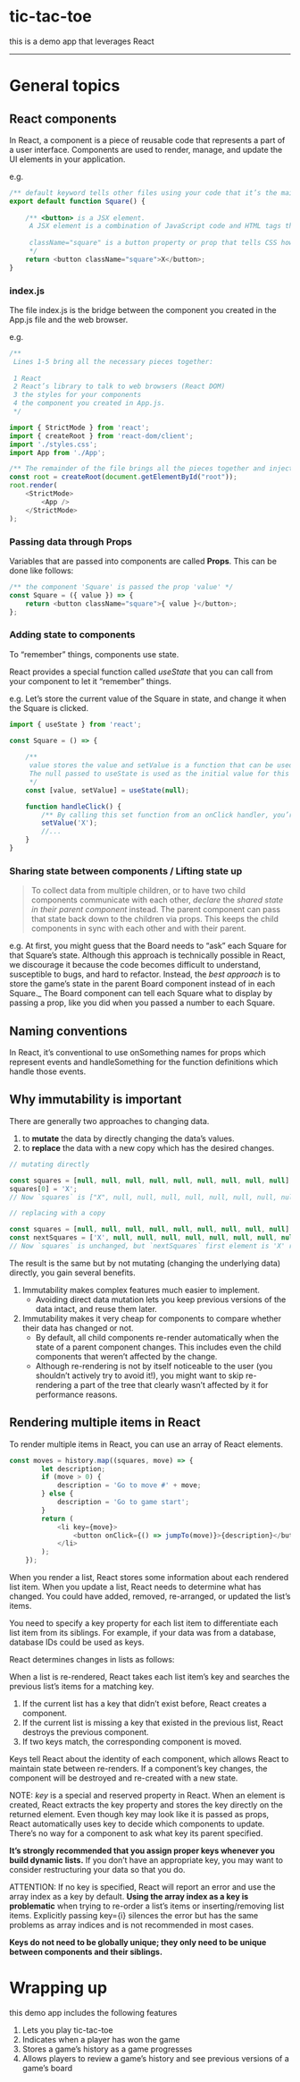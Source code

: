 # tic-tac-toe

this is a demo app that leverages React

----

# General topics

## React components

In React, a component is a piece of reusable code that represents a part of a user interface. Components are used to render, manage, and update the UI elements in your application.

e.g.
```typescript jsx
/** default keyword tells other files using your code that it’s the main function in your file */
export default function Square() {
        
    /** <button> is a JSX element.
     A JSX element is a combination of JavaScript code and HTML tags that describes what you’d like to display.
     
     className="square" is a button property or prop that tells CSS how to style the button
     */
    return <button className="square">X</button>;
}
```

### index.js

The file index.js is the bridge between the component you created in the App.js file and the web browser.

e.g.
```typescript jsx
/**
 Lines 1-5 bring all the necessary pieces together:
     
 1 React
 2 React’s library to talk to web browsers (React DOM)
 3 the styles for your components
 4 the component you created in App.js.
 */

import { StrictMode } from 'react';
import { createRoot } from 'react-dom/client';
import './styles.css';
import App from './App';

/** The remainder of the file brings all the pieces together and injects the final product into index.html in the public folder. */
const root = createRoot(document.getElementById("root"));
root.render(
    <StrictMode>
        <App />
    </StrictMode>
);
```

### Passing data through Props

Variables that are passed into components are called __Props__. This can be done like follows:

```typescript jsx
/** the component 'Square' is passed the prop 'value' */
const Square = ({ value }) => {
    return <button className="square">{ value }</button>;
};
```

### Adding state to components

To “remember” things, components use state.

React provides a special function called _useState_ that you can call from your component to let it “remember” things.

e.g. Let’s store the current value of the Square in state, and change it when the Square is clicked.

```typescript jsx
import { useState } from 'react';

const Square = () => {
    
    /**
     value stores the value and setValue is a function that can be used to change the value. 
     The null passed to useState is used as the initial value for this state variable, so value here starts off equal to null.
     */
    const [value, setValue] = useState(null);

    function handleClick() {
        /** By calling this set function from an onClick handler, you’re telling React to re-render that Square whenever its <button> is clicked */
        setValue('X');
        //...
    }
}
```

### Sharing state between components / Lifting state up

> To collect data from multiple children, or to have two child components communicate with each other, _declare_ the _shared state in their parent component_ instead. 
> The parent component can pass that state back down to the children via props. 
> This keeps the child components in sync with each other and with their parent.

e.g.
At first, you might guess that the Board needs to “ask” each Square for that Square’s state. 
Although this approach is technically possible in React, we discourage it because the code becomes difficult to understand, susceptible to bugs, and hard to refactor.
Instead, the _best approach_ is to store the game’s state in the parent Board component instead of in each Square._ The Board component can tell each Square what to display by passing a prop, like you did when you passed a number to each Square.

## Naming conventions

In React, it’s conventional to use onSomething names for props which represent events and handleSomething for the function definitions which handle those events.

## Why immutability is important 

There are generally two approaches to changing data. 
1. to __mutate__ the data by directly changing the data’s values. 
2. to __replace__ the data with a new copy which has the desired changes.

```typescript
// mutating directly

const squares = [null, null, null, null, null, null, null, null, null];
squares[0] = 'X';
// Now `squares` is ["X", null, null, null, null, null, null, null, null];
```

```typescript
// replacing with a copy

const squares = [null, null, null, null, null, null, null, null, null];
const nextSquares = ['X', null, null, null, null, null, null, null, null];
// Now `squares` is unchanged, but `nextSquares` first element is 'X' rather than `null`
```

The result is the same but by not mutating (changing the underlying data) directly, you gain several benefits.

1. Immutability makes complex features much easier to implement. 
   - Avoiding direct data mutation lets you keep previous versions of the data intact, and reuse them later.
2. Immutability makes it very cheap for components to compare whether their data has changed or not. 
   - By default, all child components re-render automatically when the state of a parent component changes. This includes even the child components that weren’t affected by the change. 
   - Although re-rendering is not by itself noticeable to the user (you shouldn’t actively try to avoid it!), you might want to skip re-rendering a part of the tree that clearly wasn’t affected by it for performance reasons.

## Rendering multiple items in React

To render multiple items in React, you can use an array of React elements.

```typescript jsx
const moves = history.map((squares, move) => {
        let description;
        if (move > 0) {
            description = 'Go to move #' + move;
        } else {
            description = 'Go to game start';
        }
        return (
            <li key={move}>
                <button onClick={() => jumpTo(move)}>{description}</button>
            </li>
        );
    });
```

When you render a list, React stores some information about each rendered list item. 
When you update a list, React needs to determine what has changed. You could have added, removed, re-arranged, or updated the list’s items.

You need to specify a key property for each list item to differentiate each list item from its siblings.
For example, if your data was from a database, database IDs could be used as keys.

React determines changes in lists as follows:

When a list is re-rendered, React takes each list item’s key and searches the previous list’s items for a matching key.

1. If the current list has a key that didn’t exist before, React creates a component. 
2. If the current list is missing a key that existed in the previous list, React destroys the previous component. 
3. If two keys match, the corresponding component is moved.

Keys tell React about the identity of each component, which allows React to maintain state between re-renders. If a component’s key changes, the component will be destroyed and re-created with a new state.

NOTE: _key_ is a special and reserved property in React. When an element is created, React extracts the key property and stores the key directly on the returned element. Even though key may look like it is passed as props, React automatically uses key to decide which components to update. There’s no way for a component to ask what key its parent specified.

__It’s strongly recommended that you assign proper keys whenever you build dynamic lists.__ If you don’t have an appropriate key, you may want to consider restructuring your data so that you do.

ATTENTION: If no key is specified, React will report an error and use the array index as a key by default. __Using the array index as a key is problematic__ when trying to re-order a list’s items or inserting/removing list items. Explicitly passing key={i} silences the error but has the same problems as array indices and is not recommended in most cases.

__Keys do not need to be globally unique; they only need to be unique between components and their siblings.__

# Wrapping up
this demo app includes the following features

1. Lets you play tic-tac-toe
2. Indicates when a player has won the game
3. Stores a game’s history as a game progresses
4. Allows players to review a game’s history and see previous versions of a game’s board